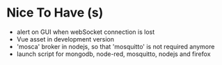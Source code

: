 # Nice To Have (s)
* alert on GUI when webSocket connection is lost
* Vue asset in development version
* 'mosca' broker in nodejs, so that 'mosquitto' is not required anymore
* launch script for mongodb, node-red, mosquitto, nodejs and firefox
